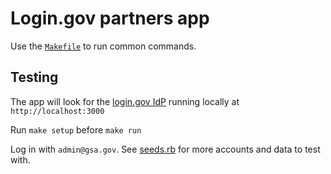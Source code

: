 # Login.gov partners app

Use the [`Makefile`](makefile) to run common commands.

## Testing

The app will look for the [login.gov IdP](https://github.com/18F/identity-idp) running locally at `http://localhost:3000`

Run `make setup` before `make run`

Log in with `admin@gsa.gov`. See [seeds.rb](db/seeds.rb) for more accounts and data to test with.
